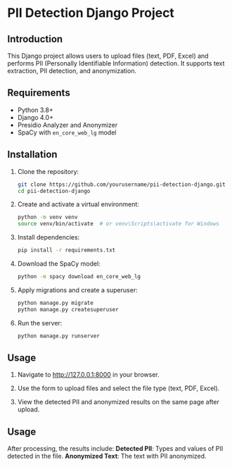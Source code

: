 # PII Detection Django Project

## Introduction

This Django project allows users to upload files (text, PDF, Excel) and performs PII (Personally Identifiable Information) detection. It supports text extraction, PII detection, and anonymization.

## Requirements

- Python 3.8+
- Django 4.0+
- Presidio Analyzer and Anonymizer
- SpaCy with `en_core_web_lg` model

## Installation

1. Clone the repository:

   ```bash
   git clone https://github.com/yourusername/pii-detection-django.git
   cd pii-detection-django

2. Create and activate a virtual environment:

   ```bash
   python -m venv venv
   source venv/bin/activate  # or venv\Scripts\activate for Windows

3. Install dependencies:

   ```bash
   pip install -r requirements.txt
   
4. Download the SpaCy model:

   ```bash
   python -m spacy download en_core_web_lg

5. Apply migrations and create a superuser:

   ```bash
   python manage.py migrate
   python manage.py createsuperuser

6. Run the server:

   ```bash
   python manage.py runserver

## Usage

1. Navigate to http://127.0.0.1:8000 in your browser.
   
2. Use the form to upload files and select the file type (text, PDF, Excel).
   
3. View the detected PII and anonymized results on the same page after upload.

   
## Usage

After processing, the results include:
   **Detected PII**: Types and values of PII detected in the file.
   **Anonymized Text**: The text with PII anonymized.


